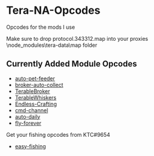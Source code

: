 # Tera-NA-Opcodes
Opcodes for the mods I use

Make sure to drop protocol.343312.map into your proxies \node_modules\tera-data\map folder

## Currently Added Module Opcodes
- [auto-pet-feeder](https://github.com/TerableCoder/auto-pet-feeder)
- [broker-auto-collect](https://github.com/mopihu/broker-auto-collect)
- [TerableBroker](https://github.com/TerableCoder/TerableBroker)
- [TerableWhiskers](https://github.com/TerableCoder/TerableWhiskers)
- [Endless-Crafting](https://github.com/TerableCoder/Endless-Crafting)
- [cmd-channel](https://github.com/Onimuru/cmd-channel)
- [auto-daily](https://github.com/TerableCoder/auto-daily)
- [fly-forever](https://github.com/tera-mods/fly-forever)

Get your fishing opcodes from KTC#9654

- [easy-fishing](https://github.com/TerableCoder/easy-fishing-4.6)
